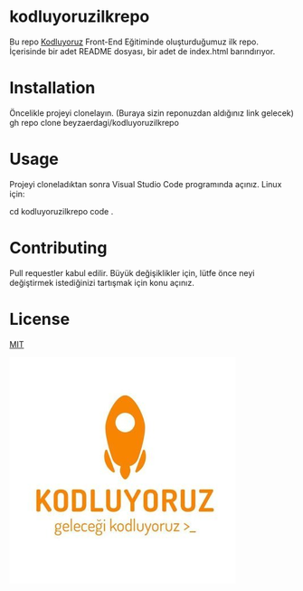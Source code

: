 # kodluyoruzilkrepo
Bu repo [Kodluyoruz](https://www.kodluyoruz.org/) Front-End Eğitiminde oluşturduğumuz ilk repo. İçerisinde bir adet README dosyası, bir adet de index.html barındırıyor.

# Installation
Öncelikle projeyi clonelayın. (Buraya sizin reponuzdan aldığınız link gelecek)
gh repo clone beyzaerdagi/kodluyoruzilkrepo

# Usage
Projeyi cloneladıktan sonra Visual Studio Code programında açınız.
Linux için:

cd kodluyoruzilkrepo
code .

# Contributing
Pull requestler kabul edilir. Büyük değişiklikler için, lütfe önce neyi değiştirmek istediğinizi tartışmak için konu açınız.

# License
[MIT](https://opensource.org/licenses/MIT)

![Kodluyoruz Logo](https://raw.githubusercontent.com/Kodluyoruz/taskforce/git/git/markdown-nedir-nasil-kullaniriz-/figures/kodluyoruz_logo.jpg)